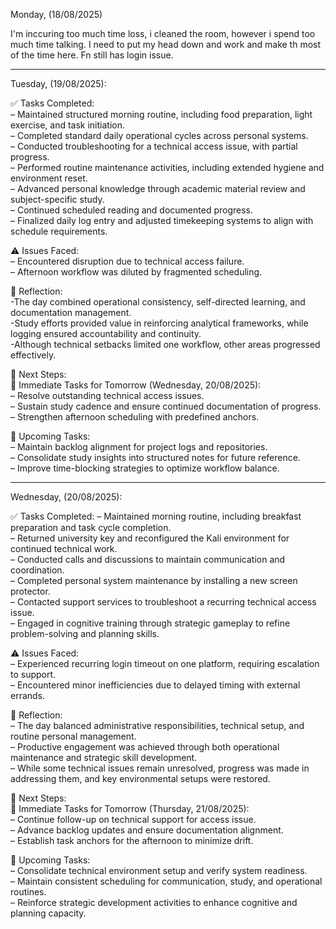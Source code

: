 Monday, (18/08/2025)

I'm inccuring too much time loss, i cleaned the room, however i spend too much time talking.
 I need to put my head down and work and make th most of the time here. Fn still has login issue.

----------------------------------------------------------------------------------------------------------------------------------------------------------------------------------
Tuesday, (19/08/2025):  

✅ Tasks Completed:  
– Maintained structured morning routine, including food preparation, light exercise, and task initiation.  
– Completed standard daily operational cycles across personal systems.  
– Conducted troubleshooting for a technical access issue, with partial progress.  
– Performed routine maintenance activities, including extended hygiene and environment reset.  
– Advanced personal knowledge through academic material review and subject-specific study.  
– Continued scheduled reading and documented progress.  
– Finalized daily log entry and adjusted timekeeping systems to align with schedule requirements.  

⚠️ Issues Faced:  
– Encountered disruption due to technical access failure.  
– Afternoon workflow was diluted by fragmented scheduling.  

📝 Reflection:  
-The day combined operational consistency, self-directed learning, and documentation management.  
-Study efforts provided value in reinforcing analytical frameworks, while logging ensured accountability and continuity.  
-Although technical setbacks limited one workflow, other areas progressed effectively.  

📌 Next Steps:  
🔔 Immediate Tasks for Tomorrow (Wednesday, 20/08/2025):  
– Resolve outstanding technical access issues.  
– Sustain study cadence and ensure continued documentation of progress.  
– Strengthen afternoon scheduling with predefined anchors.  

📅 Upcoming Tasks:  
– Maintain backlog alignment for project logs and repositories.  
– Consolidate study insights into structured notes for future reference.  
– Improve time-blocking strategies to optimize workflow balance.  

----------------------------------------------------------------------------------------------------------------------------------------------------------------------------------
Wednesday, (20/08/2025):

✅ Tasks Completed:
– Maintained morning routine, including breakfast preparation and task cycle completion.  
– Returned university key and reconfigured the Kali environment for continued technical work.  
– Conducted calls and discussions to maintain communication and coordination.  
– Completed personal system maintenance by installing a new screen protector.  
– Contacted support services to troubleshoot a recurring technical access issue.  
– Engaged in cognitive training through strategic gameplay to refine problem-solving and planning skills.  

⚠️ Issues Faced:  
– Experienced recurring login timeout on one platform, requiring escalation to support.  
– Encountered minor inefficiencies due to delayed timing with external errands.  

📝 Reflection:  
– The day balanced administrative responsibilities, technical setup, and routine personal management.  
– Productive engagement was achieved through both operational maintenance and strategic skill development.  
– While some technical issues remain unresolved, progress was made in addressing them, and key environmental setups were restored.  

📌 Next Steps:  
🔔 Immediate Tasks for Tomorrow (Thursday, 21/08/2025):  
– Continue follow-up on technical support for access issue.  
– Advance backlog updates and ensure documentation alignment.  
– Establish task anchors for the afternoon to minimize drift.  

📅 Upcoming Tasks:  
– Consolidate technical environment setup and verify system readiness.  
– Maintain consistent scheduling for communication, study, and operational routines.  
– Reinforce strategic development activities to enhance cognitive and planning capacity.  
